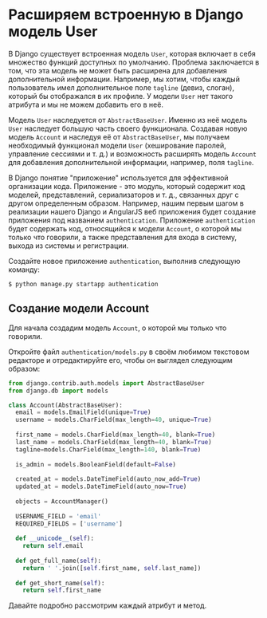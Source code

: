 # Расширяем встроенную в Django модель User

В Django существует встроенная модель `User`, которая включает в себя множество функций доступных по умолчанию. Проблема заключается в том, что эта модель не может быть расширена для добавления дополнительной информации. Например, мы хотим, чтобы каждый пользователь имел дополнительное поле `tagline` (девиз, слоган), который бы отображался в их профиле. У модели `User` нет такого атрибута и мы не можем добавить его в неё.

Модель `User` наследуется от `AbstractBaseUser`. Именно из неё модель `User` наследует большую часть своего функционала. Создавая новую модель `Account` и наследуя её от `AbstractBaseUser`, мы получаем необходимый функционал модели `User` (хеширование паролей, управление сессиями и т. д.) и возможность расширять модель `Account` для добавления дополнительной информации, например, поля `tagline`.

В Django понятие "приложение" используется для эффективной организации кода. Приложение - это модуль, который содержит код моделей, представлений, сериализаторов и т. д., связанных друг с другом определенным образом. Например, нашим первым шагом в реализации нашего Django и AngularJS веб приложения будет создание приложения под названием `authentication`. Приложение `authentication` будет содержать код, относящийся к модели `Account`, о которой мы только что говорили, а также представления для входа в систему, выхода из системы и регистрации.

Создайте новое приложение `authentication`, выполнив следующую команду:
```
$ python manage.py startapp authentication
```

## Создание модели Account

Для начала создадим модель `Account`, о которой мы только что говорили.

Откройте файл `authentication/models.py` в своём любимом текстовом редакторе и отредактируйте его, чтобы он выглядел следующим образом:

```python
from django.contrib.auth.models import AbstractBaseUser
from django.db import models

class Account(AbstractBaseUser):
  email = models.EmailField(unique=True)
  username = models.CharField(max_length=40, unique=True)
  
  first_name = models.CharField(max_length=40, blank=True)
  last_name = models.CharField(max_length=40, blank=True)
  tagline=models.CharField(max_length=140, blank=True)
  
  is_admin = models.BooleanField(default=False)
  
  created_at = models.DateTimeField(auto_now_add=True)
  updated_at = models.DateTimeField(auto_now=True)
  
  objects = AccountManager()
  
  USERNAME_FIELD = 'email'
  REQUIRED_FIELDS = ['username']
  
  def __unicode__(self):
    return self.email
    
  def get_full_name(self):
    return ' '.join([self.first_name, self.last_name])
    
  def get_short_name(self):
    return self.first_name

```
Давайте подробно рассмотрим каждый атрибут и метод.


